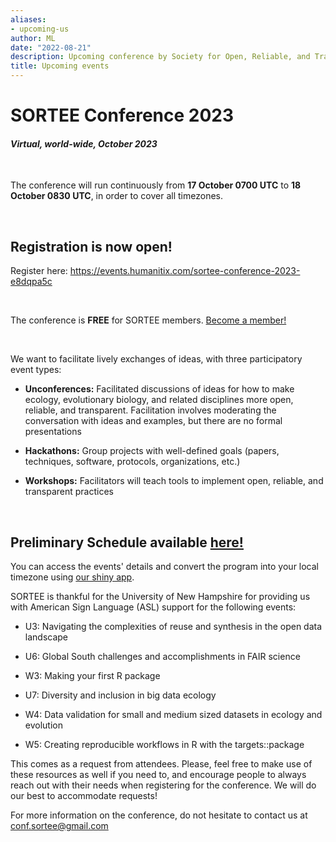 ```yaml
---
aliases:
- upcoming-us
author: ML
date: "2022-08-21"
description: Upcoming conference by Society for Open, Reliable, and Transparent Ecology and Evolutionary biology (SORTEE)
title: Upcoming events
---
```


# SORTEE Conference 2023

#### *Virtual, world-wide, October 2023*

 

The conference will run continuously from **17 October 0700 UTC** to **18 October 0830 UTC**, in order to cover all timezones.

 

## Registration is now open!

Register here: <https://events.humanitix.com/sortee-conference-2023-e8dqpa5c>

 

The conference is **FREE** for SORTEE members. [Become a member!](https://www.sortee.org/join/)

 

We want to facilitate lively exchanges of ideas, with three participatory event types:  
- **Unconferences:** Facilitated discussions of ideas for how to make ecology, evolutionary biology, and related disciplines more open, reliable, and transparent. Facilitation involves moderating the conversation with ideas and examples, but there are no formal presentations

-   **Hackathons:** Group projects with well-defined goals (papers, techniques, software, protocols, organizations, etc.)

-   **Workshops:** Facilitators will teach tools to implement open, reliable, and transparent practices

 

## Preliminary Schedule available [here!](https://drive.google.com/file/d/11HxqtmxCniLtBrx86dmw7Eyqog5dvjxy/view?usp=sharing)

You can access the events' details and convert the program into your local timezone using [our shiny app](https://sortee2023.shinyapps.io/program-app/).

SORTEE is thankful for the University of New Hampshire for providing us with American Sign Language (ASL) support for the following events:

-   U3: Navigating the complexities of reuse and synthesis in the open data landscape

-   U6: Global South challenges and accomplishments in FAIR science

-   W3: Making your first R package

-   U7: Diversity and inclusion in big data ecology

-   W4: Data validation for small and medium sized datasets in ecology and evolution

-   W5: Creating reproducible workflows in R with the targets::package

This comes as a request from attendees. Please, feel free to make use of these resources as well if you need to, and encourage people to always reach out with their needs when registering for the conference. We will do our best to accommodate requests!

For more information on the conference, do not hesitate to contact us at [conf.sortee&#x0040;gmail.com](mailto:conf.sortee@gmail.com)
